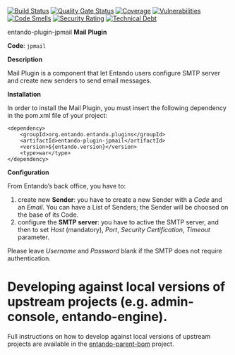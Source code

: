 [![Build Status](https://img.shields.io/endpoint?url=https%3A%2F%2Fstatusbadge-jx.apps.serv.run%2Fentando%2Fentando-plugin-jpmail)](https://github.com/entando/devops-results/tree/logs/jenkins-x/logs/entando/entando-plugin-jpmail/master)
[![Quality Gate Status](https://sonarcloud.io/api/project_badges/measure?project=entando_entando-plugin-jpmail&metric=alert_status)](https://sonarcloud.io/dashboard?id=entando_entando-plugin-jpmail)
[![Coverage](https://sonarcloud.io/api/project_badges/measure?project=entando_entando-plugin-jpmail&metric=coverage)](https://entando.github.io/devops-results/entando-plugin-jpmail/master/jacoco/index.html)
[![Vulnerabilities](https://sonarcloud.io/api/project_badges/measure?project=entando_entando-plugin-jpmail&metric=vulnerabilities)](https://entando.github.io/devops-results/entando-plugin-jpmail/master/dependency-check-report.html)
[![Code Smells](https://sonarcloud.io/api/project_badges/measure?project=entando_entando-plugin-jpmail&metric=code_smells)](https://sonarcloud.io/dashboard?id=entando_entando-plugin-jpmail)
[![Security Rating](https://sonarcloud.io/api/project_badges/measure?project=entando_entando-plugin-jpmail&metric=security_rating)](https://sonarcloud.io/dashboard?id=entando_entando-plugin-jpmail)
[![Technical Debt](https://sonarcloud.io/api/project_badges/measure?project=entando_entando-plugin-jpmail&metric=sqale_index)](https://sonarcloud.io/dashboard?id=entando_entando-plugin-jpmail)

entando-plugin-jpmail
**Mail Plugin**

**Code**: ```jpmail```

**Description**

Mail Plugin is a component that let Entando users configure SMTP server and create new senders to send email messages.

**Installation**

In order to install the Mail Plugin, you must insert the following dependency in the pom.xml file of your project:

```
<dependency>
    <groupId>org.entando.entando.plugins</groupId>
    <artifactId>entando-plugin-jpmail</artifactId>
    <version>${entando.version}</version>
    <type>war</type>
</dependency>
````

**Configuration**

From Entando’s back office, you have to:

 1. create new **Sender**: you have to create a new Sender with a _Code_ and an _Email_. You can have a List of Senders; the Sender will be choosed on the base of its Code. 
 2. configure the **SMTP server**: you have to active the SMTP server, and then to set _Host_ (mandatory), _Port_, _Security Certification_, _Timeout_ parameter.
 
Please leave _Username_ and _Password_ blank if the SMTP does not require authentication.
 


# Developing against local versions of upstream projects (e.g. admin-console,  entando-engine).

Full instructions on how to develop against local versions of upstream projects are available in the
[entando-parent-bom](https://github.com/entando/entando-core-bom) project.     